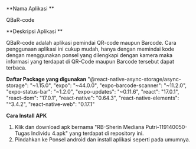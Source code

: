 **Nama Aplikasi **

QBaR-code

**Deskripsi Aplikasi **

QBaR-code adalah aplikasi pemindai QR-code maupun Barcode. Cara penggunaan aplikasi ini cukup mudah, hanya dengan memindai kode dengan menggunakan ponsel yang dilengkapi dengan kamera 
maka informasi yang terdapat di QR-Code maupun Barcode tersebut dapat terbaca.

**Daftar Package yang digunakan**
    "@react-native-async-storage/async-storage": "~1.15.0",
    "expo": "~44.0.0",
    "expo-barcode-scanner": "~11.2.0",
    "expo-status-bar": "~1.2.0",
    "expo-updates": "~0.11.6",
    "react": "17.0.1",
    "react-dom": "17.0.1",
    "react-native": "0.64.3",
    "react-native-elements": "^3.4.2",
    "react-native-web": "0.17.1"

**Cara Install APK**
1. Klik dan download apk bernama "RB-Sherin Mediana Putri-119140050-Tugas Individu 4.apk" yang terdapat di repository ini.
2. Pindahkan ke Ponsel android dan install aplikasi seperti pada umumnya.
